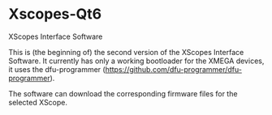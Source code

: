 # Xscopes-Qt6
XScopes Interface Software

This is (the beginning of) the second version of the XScopes Interface Software.
It currently has only a working bootloader for the XMEGA devices, it uses the dfu-programmer (https://github.com/dfu-programmer/dfu-programmer).

The software can download the corresponding firmware files for the selected XScope.
